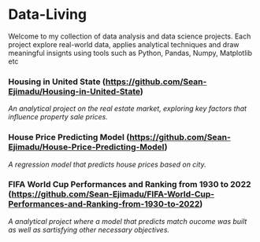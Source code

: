 # Data-Living

Welcome to my collection of data analysis and data science projects. Each project explore real-world data, applies analytical techniques and draw meaningful insignts using tools such as Python, Pandas, Numpy, Matplotlib etc

### Housing in United State (https://github.com/Sean-Ejimadu/Housing-in-United-State)
*An analytical project on the real estate market, exploring key factors that influence property sale prices.*

### House Price Predicting Model (https://github.com/Sean-Ejimadu/House-Price-Predicting-Model)
*A regression model that predicts house prices based on city.*

### FIFA World Cup Performances and Ranking from 1930 to 2022 (https://github.com/Sean-Ejimadu/FIFA-World-Cup-Performances-and-Ranking-from-1930-to-2022)
*A analytical project where a model that predicts match oucome was built as well as sartisfying other necessary objectives.*
